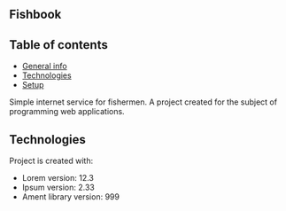 ## Fishbook 

## Table of contents
* [General info](#general-info)
* [Technologies](#technologies)
* [Setup](#setup)




Simple internet service for fishermen. 
A project created for the subject of programming web applications. 


## Technologies
Project is created with:
* Lorem version: 12.3
* Ipsum version: 2.33
* Ament library version: 999
